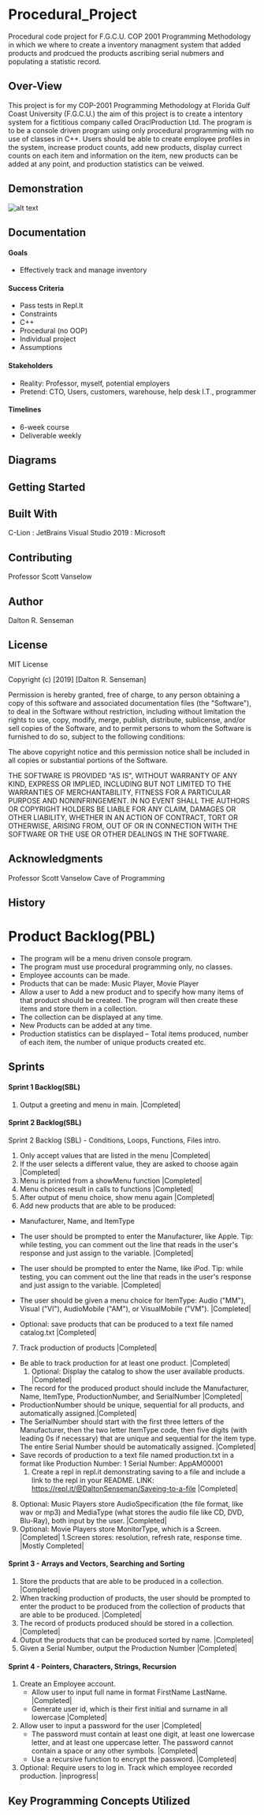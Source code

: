 # Procedural_Project
Procedural code project for F.G.C.U. COP 2001 Programming Methodology in which we where to create a inventory managment system that added products and prodcued the products ascribing serial nubmers and populating a statistic record.

## Over-View
This project is for my COP-2001 Programming Methodology at Florida Gulf Coast University (F.G.C.U.) the aim of this project is to create a intentory system for a fictitious company called OraclProduction Ltd. The program is to be a console driven program using only procedural programming with no use of classes in C++.
Users should be able to create employee profiles in the system, increase product counts, add new products, display currect counts on each item and information on the item, new products can be added at any point, and production statistics can be veiwed. 


## Demonstration
![alt text](https://github.com/DaltonSenseman/Procedural_Project/blob/master/ProceedDemo.gif)


## Documentation

#### Goals
* Effectively track and manage inventory

#### Success Criteria
* Pass tests in Repl.lt
* Constraints
* C++
* Procedural (no OOP)
* Individual project
* Assumptions

#### Stakeholders
* Reality: Professor, myself, potential employers
* Pretend: CTO, Users, customers, warehouse, help desk I.T., programmer
#### Timelines
* 6-week course
* Deliverable weekly


## Diagrams


## Getting Started


## Built With
C-Lion : JetBrains
Visual Studio 2019 : Microsoft


## Contributing
Professor Scott Vanselow

## Author
Dalton R. Senseman


## License
MIT License

Copyright (c) [2019] [Dalton R. Senseman]

Permission is hereby granted, free of charge, to any person obtaining a copy
of this software and associated documentation files (the "Software"), to deal
in the Software without restriction, including without limitation the rights
to use, copy, modify, merge, publish, distribute, sublicense, and/or sell
copies of the Software, and to permit persons to whom the Software is
furnished to do so, subject to the following conditions:

The above copyright notice and this permission notice shall be included in all
copies or substantial portions of the Software.

THE SOFTWARE IS PROVIDED "AS IS", WITHOUT WARRANTY OF ANY KIND, EXPRESS OR
IMPLIED, INCLUDING BUT NOT LIMITED TO THE WARRANTIES OF MERCHANTABILITY,
FITNESS FOR A PARTICULAR PURPOSE AND NONINFRINGEMENT. IN NO EVENT SHALL THE
AUTHORS OR COPYRIGHT HOLDERS BE LIABLE FOR ANY CLAIM, DAMAGES OR OTHER
LIABILITY, WHETHER IN AN ACTION OF CONTRACT, TORT OR OTHERWISE, ARISING FROM,
OUT OF OR IN CONNECTION WITH THE SOFTWARE OR THE USE OR OTHER DEALINGS IN THE
SOFTWARE.


## Acknowledgments
Professor Scott Vanselow
Cave of Programming

## History

# Product Backlog(PBL)
   * The program will be a menu driven console program.  
   * The program must use procedural programming only, no classes. 
   * Employee accounts can be made.
   * Products that can be made: Music Player, Movie Player
   * Allow a user to Add a new product and to specify how many items of that product should be created. The program will then create these items and store them in a collection.
   * The collection can be displayed at any time.
   * New Products can be added at any time.
   * Production statistics can be displayed – Total items produced, number of each item, the number of unique products created etc.

## Sprints

#### Sprint 1 Backlog(SBL)
1. Output a greeting and menu in main. |Completed|

#### Sprint 2 Backlog(SBL)
Sprint 2 Backlog (SBL) - Conditions, Loops, Functions, Files intro. 

1. Only accept values that are listed in the menu  |Completed|
2. If the user selects a different value, they are asked to choose again |Completed|
3. Menu is printed from a showMenu function |Completed|
4. Menu choices result in calls to functions |Completed|
5. After output of menu choice, show menu again |Completed|
6. Add new products that are able to be produced:
  - Manufacturer, Name, and ItemType 
  - The user should be prompted to enter the Manufacturer, like Apple. Tip: while testing, you can comment out the line that   reads in the user's response and just assign to the variable. |Completed|
  - The user should be prompted to enter the Name, like iPod. Tip: while testing, you can comment out the line that reads in the user's response and just assign to the variable. |Completed|
  - The user should be given a menu choice for ItemType: Audio ("MM"), Visual ("VI"), AudioMobile ("AM"), or VisualMobile ("VM"). |Completed|

  - Optional: save products that can be produced to a text file named catalog.txt |Completed|
7. Track production of products |Completed|
  - Be able to track production for at least one product. |Completed|
    1. Optional: Display the catalog to show the user available products. |Completed|
  - The record for the produced product should include the Manufacturer, Name, ItemType, ProductionNumber, and SerialNumber |Completed|
  - ProductionNumber should be unique, sequential for all products, and automatically assigned.|Completed|
  - The SerialNumber should start with the first three letters of the Manufacturer, then the two letter ItemType code, then five digits (with leading 0s if necessary) that are unique and sequential for the item type. The entire Serial Number should be automatically assigned. |Completed|
  - Save records of production to a text file named production.txt in a format like Production Number: 1 Serial Number: AppAM00001
    1. Create a repl in repl.it demonstrating saving to a file and include a link to the repl in your README.
    LINK: https://repl.it/@DaltonSenseman/Saveing-to-a-file |Completed|

8. Optional: Music Players store AudioSpecification (the file format, like wav or mp3) and MediaType (what stores the audio file  like CD, DVD, Blu-Ray), both input by the user. |Completed|
9. Optional: Movie Players store MonitorType, which is a Screen. |Completed|
  1.Screen stores: resolution, refresh rate, response time. |Mostly Completed|


#### Sprint 3 - Arrays and Vectors, Searching and Sorting

   1. Store the products that are able to be produced in a collection. |Completed|
   2.  When tracking production of products, the user should be prompted to enter the product to be produced from the collection of products that are able to be produced. |Completed|
   3. The record of products produced should be stored in a collection. |Completed|
   4. Output the products that can be produced sorted by name. |Completed|
   5. Given a Serial Number, output the Production Number   |Completed|
   
#### Sprint 4 - Pointers, Characters, Strings, Recursion

   1. Create an Employee account. 
      * Allow user to input full name in format FirstName LastName.  |Completed|
      * Generate user id, which is their first initial and surname in all lowercase |Completed|
   2. Allow user to input a password for the user |Completed|
      * The password must contain at least one digit, at least one lowercase letter, and at least one uppercase letter. The password cannot contain a space or any other symbols.  |Completed|
      * Use a recursive function to encrypt the password.  |Completed|
   3. Optional: Require users to log in. Track which employee recorded production. |inprogress|



## Key Programming Concepts Utilized
